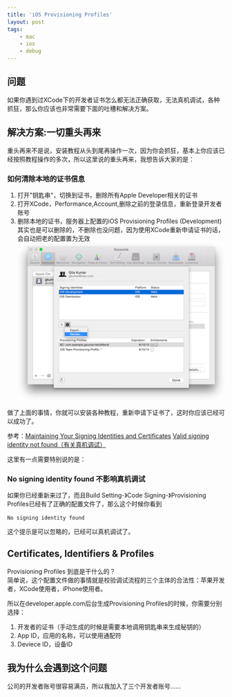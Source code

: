```yaml
---
title: 'iOS Provisioning Profiles'
layout: post
tags:
    - mac
    - ios
    - debug
---
```


## 问题
如果你遇到过XCode下的开发者证书怎么都无法正确获取，无法真机调试，各种抓狂，那么你应该也非常需要下面的吐槽和解决方案。

## 解决方案:一切重头再来
重头再来不是说，安装教程从头到尾再操作一次，因为你会抓狂，基本上你应该已经按照教程操作的多次，所以这里说的重头再来，我想告诉大家的是：

### 如何清除本地的证书信息
1. 打开"钥匙串"，切换到证书，删除所有Apple Developer相关的证书
2. 打开XCode，Performance,Account,删除之前的登录信息，重新登录开发者账号
3. 删除本地的证书，服务器上配置的iOS Provisioning Profiles (Development)其实也是可以删除的，不删除也没问题，因为使用XCode重新申请证书的话，会自动把老的配置置为无效
![证书](media/files/2015/03/27/12_revoke_certificate_2_2x.png)

做了上面的事情，你就可以安装各种教程，重新申请下证书了，这时你应该已经可以成功了。  

参考：[Maintaining Your Signing Identities and Certificates](https://developer.apple.com/library/ios/documentation/IDEs/Conceptual/AppDistributionGuide/MaintainingCertificates/MaintainingCertificates.html#//apple_ref/doc/uid/TP40012582-CH31-SW26)
[Valid signing identity not found（有关真机调试）](http://www.cocoachina.com/bbs/read.php?tid=256724)  

这里有一点需要特别说的是：
### No signing identity found 不影响真机调试
如果你已经重新来过了，而且Build Setting-》Code Signing-》Provisioning Profiles已经有了正确的配置文件了，那么这个时候你看到  

```
No signing identity found 
```

这个提示是可以忽略的，已经可以真机调试了。

## Certificates, Identifiers & Profiles
Provisioning Profiles 到底是干什么的？  
简单说，这个配置文件做的事情就是校验调试流程的三个主体的合法性：苹果开发者，XCode使用者，iPhone使用者。

所以在developer.apple.com后台生成Provisioning Profiles的时候，你需要分别选择：

1. 开发者的证书（手动生成的时候是需要本地调用钥匙串来生成秘钥的）  
2. App ID，应用的名称，可以使用通配符  
3. Deviece ID，设备ID  

## 我为什么会遇到这个问题
公司的开发者账号很容易满员，所以我加入了三个开发者账号……
